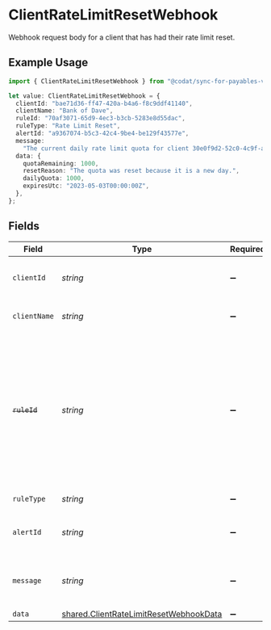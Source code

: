 # ClientRateLimitResetWebhook

Webhook request body for a client that has had their rate limit reset.

## Example Usage

```typescript
import { ClientRateLimitResetWebhook } from "@codat/sync-for-payables-version-1/sdk/models/shared";

let value: ClientRateLimitResetWebhook = {
  clientId: "bae71d36-ff47-420a-b4a6-f8c9ddf41140",
  clientName: "Bank of Dave",
  ruleId: "70af3071-65d9-4ec3-b3cb-5283e8d55dac",
  ruleType: "Rate Limit Reset",
  alertId: "a9367074-b5c3-42c4-9be4-be129f43577e",
  message:
    "The current daily rate limit quota for client 30e0f9d2-52c0-4c9f-a806-bcd98a3bcd7e has been reset to 1000 requests.",
  data: {
    quotaRemaining: 1000,
    resetReason: "The quota was reset because it is a new day.",
    dailyQuota: 1000,
    expiresUtc: "2023-05-03T00:00:00Z",
  },
};
```

## Fields

| Field                                                                                                                                                    | Type                                                                                                                                                     | Required                                                                                                                                                 | Description                                                                                                                                              |
| -------------------------------------------------------------------------------------------------------------------------------------------------------- | -------------------------------------------------------------------------------------------------------------------------------------------------------- | -------------------------------------------------------------------------------------------------------------------------------------------------------- | -------------------------------------------------------------------------------------------------------------------------------------------------------- |
| `clientId`                                                                                                                                               | *string*                                                                                                                                                 | :heavy_minus_sign:                                                                                                                                       | Unique identifier for your client in Codat.                                                                                                              |
| `clientName`                                                                                                                                             | *string*                                                                                                                                                 | :heavy_minus_sign:                                                                                                                                       | Name of your client in Codat.                                                                                                                            |
| ~~`ruleId`~~                                                                                                                                             | *string*                                                                                                                                                 | :heavy_minus_sign:                                                                                                                                       | : warning: ** DEPRECATED **: This will be removed in a future release, please migrate away from it as soon as possible.<br/><br/>Unique identifier for the rule. |
| `ruleType`                                                                                                                                               | *string*                                                                                                                                                 | :heavy_minus_sign:                                                                                                                                       | The type of rule.                                                                                                                                        |
| `alertId`                                                                                                                                                | *string*                                                                                                                                                 | :heavy_minus_sign:                                                                                                                                       | Unique identifier of the webhook event.                                                                                                                  |
| `message`                                                                                                                                                | *string*                                                                                                                                                 | :heavy_minus_sign:                                                                                                                                       | A human-readable message about the webhook.                                                                                                              |
| `data`                                                                                                                                                   | [shared.ClientRateLimitResetWebhookData](../../../sdk/models/shared/clientratelimitresetwebhookdata.md)                                                  | :heavy_minus_sign:                                                                                                                                       | N/A                                                                                                                                                      |